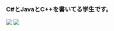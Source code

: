 ### C#とJavaとC++を書いてる学生です。
<img src="https://github-readme-stats.vercel.app/api?username=mamesiba0&show_icons=true&theme=react&count_private=true&include_all_commits=true">
<img src="https://github-readme-stats.vercel.app/api/top-langs/?username=mamesiba0&layout=compact&theme=react">
